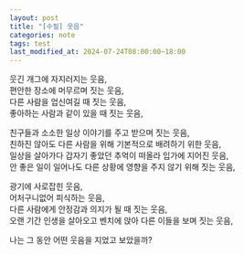 ```yaml
---
layout: post
title: "[수필] 웃음"
categories: note
tags: test
last_modified_at: 2024-07-24T08:00:00~18:00
---  
```



웃긴 개그에 자지러지는 웃음,  
편안한 장소에 머무르며 짓는 웃음,  
다른 사람을 업신여길 때 짓는 웃음,  
좋아하는 사람과 같이 있을 때 짓는 웃음,   

친구들과 소소한 일상 이야기를 주고 받으며 짓는 웃음,  
친하진 않아도 다른 사람을 위해 기본적으로 배려하기 위한 웃음,  
일상을 살아가다 갑자기 좋았던 추억이 떠올라 입가에 지어진 웃음,  
안 좋은 일이 일어나도 다른 상황에 영향을 주지 않기 위해 짓는 웃음,  

광기에 사로잡힌 웃음,  
어처구니없어 피식하는 웃음,  
다른 사람에게 안정감과 의지가 될 때 짓는 웃음,   
오랜 기간 인생을 살아오고 벤치에 앉아 다른 이들을 보며 짓는 웃음,  

나는 그 동안 어떤 웃음을 지었고 보았을까?